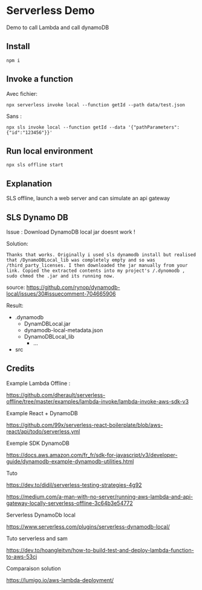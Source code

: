 # Serverless Demo


Demo to call Lambda and call dynamoDB


## Install

    npm i


## Invoke a function

Avec fichier:

    npx serverless invoke local --function getId --path data/test.json

Sans :

    npx sls invoke local --function getId --data '{"pathParameters":{"id":"123456"}}'

## Run local environment

    npx sls offline start


## Explanation

SLS offline, launch a web server and can simulate an api gateway

## SLS Dynamo DB

Issue : Download DynamoDB local jar doesnt work !

Solution:

    Thanks that works. Originally i used sls dynamodb install but realised that /DynamoDBLocal_lib was completely empty and so was /third_party_licenses. I then downloaded the jar manually from your link. Copied the extracted contents into my project's /.dynomodb , sudo chmod the .jar and its running now.

source: https://github.com/rynop/dynamodb-local/issues/30#issuecomment-704665906


Result:

- .dynamodb
    - DynamDBLocal.jar
    - dynamodb-local-metadata.json
    - DynamoDBLocal_lib
      - ... 
- src



## Credits


Example Lambda Offline :


https://github.com/dherault/serverless-offline/tree/master/examples/lambda-invoke/lambda-invoke-aws-sdk-v3

Example React + DynamoDB

https://github.com/99x/serverless-react-boilerplate/blob/aws-react/api/todo/serverless.yml

Exemple SDK DynamoDB

https://docs.aws.amazon.com/fr_fr/sdk-for-javascript/v3/developer-guide/dynamodb-example-dynamodb-utilities.html

Tuto

https://dev.to/didil/serverless-testing-strategies-4g92

https://medium.com/a-man-with-no-server/running-aws-lambda-and-api-gateway-locally-serverless-offline-3c64b3e54772

Serverless DynamoDb local

https://www.serverless.com/plugins/serverless-dynamodb-local/


Tuto serverless and sam

https://dev.to/hoangleitvn/how-to-build-test-and-deploy-lambda-function-to-aws-53cj

Comparaison solution

https://lumigo.io/aws-lambda-deployment/